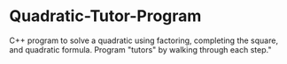 # Quadratic-Tutor-Program
C++ program to solve a quadratic using factoring, completing the square, and quadratic formula. Program "tutors" by walking through each step."
